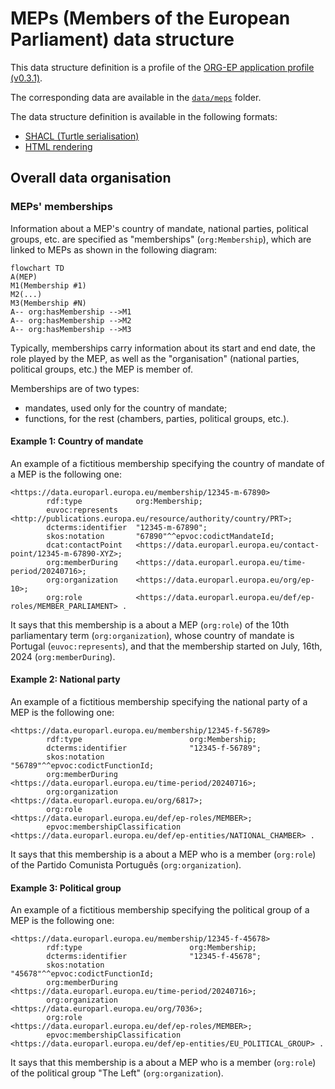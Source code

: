 # MEPs (Members of the European Parliament) data structure

This data structure definition is a profile of the [ORG-EP application profile (v0.3.1)](https://europarl.github.io/org-ep/0.3.1/).

The corresponding data are available in the [`data/meps`](../data/meps/) folder.

The data structure definition is available in the following formats:
- [SHACL (Turtle serialisation)](./org-ep_meps.shacl.ttl)
- [HTML rendering](https://europarl.github.io/open-data-beta-testing/data-structure/meps)

## Overall data organisation

### MEPs' memberships

Information about a MEP's country of mandate, national parties, political groups, etc. are specified as "memberships" (`org:Membership`), which are linked to MEPs as shown in the following diagram:

````mermaid
flowchart TD
A(MEP)
M1(Membership #1)
M2(...)
M3(Membership #N)
A-- org:hasMembership -->M1
A-- org:hasMembership -->M2
A-- org:hasMembership -->M3
````

Typically, memberships carry information about its start and end date, the role played by the MEP, as well as the "organisation" (national parties, political groups, etc.) the MEP is member of.

Memberships are of two types:
- mandates, used only for the country of mandate;
- functions, for the rest (chambers, parties, political groups, etc.).

#### Example 1: Country of mandate

An example of a fictitious membership specifying the country of mandate of a MEP is the following one:

````turtle
<https://data.europarl.europa.eu/membership/12345-m-67890>
        rdf:type            org:Membership;
        euvoc:represents    <http://publications.europa.eu/resource/authority/country/PRT>;
        dcterms:identifier  "12345-m-67890";
        skos:notation       "67890"^^epvoc:codictMandateId;
        dcat:contactPoint   <https://data.europarl.europa.eu/contact-point/12345-m-67890-XYZ>;
        org:memberDuring    <https://data.europarl.europa.eu/time-period/20240716>;
        org:organization    <https://data.europarl.europa.eu/org/ep-10>;
        org:role            <https://data.europarl.europa.eu/def/ep-roles/MEMBER_PARLIAMENT> .
````

It says that this membership is a about a MEP (`org:role`) of the 10th parliamentary term (`org:organization`), whose country of mandate is Portugal (`euvoc:represents`), and that the membership started on July, 16th, 2024 (`org:memberDuring`).

#### Example 2: National party

An example of a fictitious membership specifying the national party of a MEP is the following one:

````turtle
<https://data.europarl.europa.eu/membership/12345-f-56789>
        rdf:type                        org:Membership;
        dcterms:identifier              "12345-f-56789";
        skos:notation                   "56789"^^epvoc:codictFunctionId;
        org:memberDuring                <https://data.europarl.europa.eu/time-period/20240716>;
        org:organization                <https://data.europarl.europa.eu/org/6817>;
        org:role                        <https://data.europarl.europa.eu/def/ep-roles/MEMBER>;
        epvoc:membershipClassification  <https://data.europarl.europa.eu/def/ep-entities/NATIONAL_CHAMBER> .
````

It says that this membership is a about a MEP who is a member (`org:role`) of the Partido Comunista Português (`org:organization`).

#### Example 3: Political group

An example of a fictitious membership specifying the political group of a MEP is the following one:

````turtle
<https://data.europarl.europa.eu/membership/12345-f-45678>
        rdf:type                        org:Membership;
        dcterms:identifier              "12345-f-45678";
        skos:notation                   "45678"^^epvoc:codictFunctionId;
        org:memberDuring                <https://data.europarl.europa.eu/time-period/20240716>;
        org:organization                <https://data.europarl.europa.eu/org/7036>;
        org:role                        <https://data.europarl.europa.eu/def/ep-roles/MEMBER>;
        epvoc:membershipClassification  <https://data.europarl.europa.eu/def/ep-entities/EU_POLITICAL_GROUP> .
````

It says that this membership is a about a MEP who is a member (`org:role`) of the political group "The Left" (`org:organization`).




